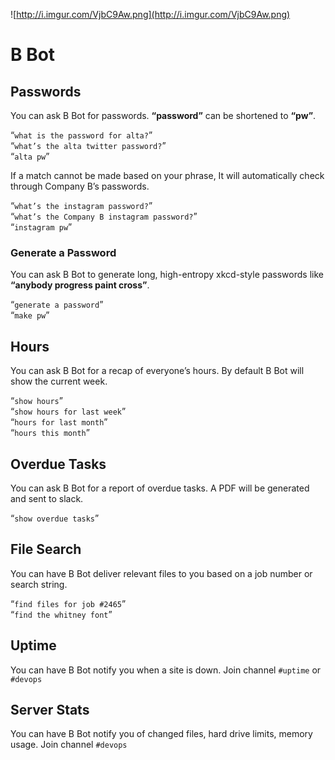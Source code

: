 
![http://i.imgur.com/VjbC9Aw.png](http://i.imgur.com/VjbC9Aw.png)  
# B Bot

## Passwords
You can ask B Bot for passwords. **“password”** can be shortened to **“pw”**.

“`what is the password for alta?`”  
“`what’s the alta twitter password?`”  
“`alta pw`”  

If a match cannot be made based on your phrase, It will automatically check through Company B’s passwords.

“`what’s the instagram password?`”  
“`what’s the Company B instagram password?`”  
“`instagram pw`”  

### Generate a Password
You can ask B Bot to generate long, high-entropy xkcd-style passwords like **“anybody progress paint cross”**.

“`generate a password`”  
“`make pw`”  

## Hours
You can ask B Bot for a recap of everyone’s hours. By default B Bot will show the current week.

“`show hours`”  
“`show hours for last week`”  
“`hours for last month`”  
“`hours this month`”  

## Overdue Tasks
You can ask B Bot for a report of overdue tasks. A PDF will be generated and sent to slack.

“`show overdue tasks`”  

## File Search
You can have B Bot deliver relevant files to you based on a job number or search string.

“`find files for job #2465`”  
“`find the whitney font`”  

## Uptime
You can have B Bot notify you when a site is down. Join channel `#uptime` or `#devops`

## Server Stats
You can have B Bot notify you of changed files, hard drive limits, memory usage. Join channel `#devops`

